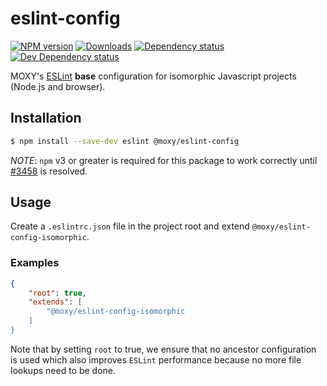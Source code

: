 # eslint-config

[![NPM version][npm-image]][npm-url] [![Downloads][downloads-image]][npm-url]
[![Dependency status][david-dm-image]][david-dm-url] [![Dev Dependency status][david-dm-dev-image]][david-dm-dev-url]

[npm-url]:https://npmjs.org/package/@moxy/eslint-config
[npm-image]:https://img.shields.io/npm/v/@moxy/eslint-config.svg
[downloads-image]:https://img.shields.io/npm/dm/@moxy/eslint-config.svg
[david-dm-url]:https://david-dm.org/moxystudio/eslint-config?path=packages/eslint-config-isomorphic
[david-dm-image]:https://img.shields.io/david/moxystudio/eslint-config.svg?path=packages/eslint-config-isomorphic
[david-dm-dev-url]:https://david-dm.org/moxystudio/eslint-config?type=dev&path=packages/eslint-config-isomorphic
[david-dm-dev-image]:https://img.shields.io/david/dev/moxystudio/eslint-config.svg?path=packages/eslint-config-isomorphic

MOXY's [ESLint](http://eslint.org/) **base** configuration for isomorphic Javascript projects (Node.js and browser).

## Installation

```sh
$ npm install --save-dev eslint @moxy/eslint-config
```

*NOTE*: `npm` v3 or greater is required for this package to work correctly until [#3458](https://github.com/eslint/eslint/issues/3458) is resolved.

## Usage

Create a `.eslintrc.json` file in the project root and extend `@moxy/eslint-config-isomorphic`.

### Examples

```json
{
    "root": true,
    "extends": [
        "@moxy/eslint-config-isomorphic
    ]
}
```

Note that by setting `root` to true, we ensure that no ancestor configuration is used which also improves `ESLint` performance because no more file lookups need to be done.
